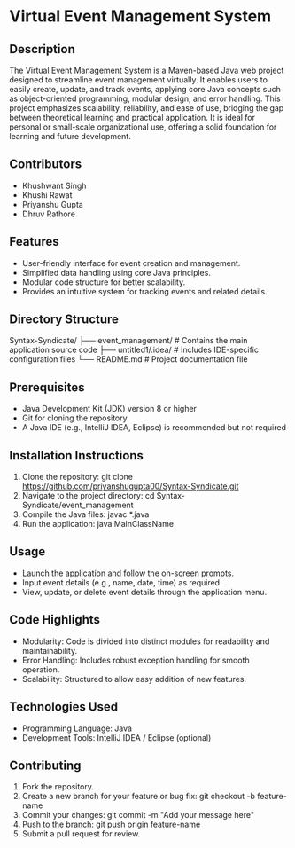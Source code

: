 # Virtual Event Management System

## Description
The Virtual Event Management System is a Maven-based Java web project designed to streamline event management virtually. It enables users to easily create, update, and track events, applying core Java concepts such as object-oriented programming, modular design, and error handling. This project emphasizes scalability, reliability, and ease of use, bridging the gap between theoretical learning and practical application. It is ideal for personal or small-scale organizational use, offering a solid foundation for learning and future development.

## Contributors
- Khushwant Singh
- Khushi Rawat
- Priyanshu Gupta
- Dhruv Rathore

## Features
- User-friendly interface for event creation and management.
- Simplified data handling using core Java principles.
- Modular code structure for better scalability.
- Provides an intuitive system for tracking events and related details.

## Directory Structure
Syntax-Syndicate/
├── event_management/   # Contains the main application source code
├── untitled1/.idea/    # Includes IDE-specific configuration files
└── README.md          # Project documentation file


## Prerequisites
- Java Development Kit (JDK) version 8 or higher
- Git for cloning the repository
- A Java IDE (e.g., IntelliJ IDEA, Eclipse) is recommended but not required

## Installation Instructions
1. Clone the repository:
   git clone https://github.com/priyanshugupta00/Syntax-Syndicate.git
2. Navigate to the project directory:
   cd Syntax-Syndicate/event_management
3. Compile the Java files:
   javac *.java
4. Run the application:
   java MainClassName
   
## Usage
- Launch the application and follow the on-screen prompts.
- Input event details (e.g., name, date, time) as required.
- View, update, or delete event details through the application menu.

## Code Highlights
- Modularity: Code is divided into distinct modules for readability and maintainability.
- Error Handling: Includes robust exception handling for smooth operation.
- Scalability: Structured to allow easy addition of new features.

## Technologies Used
- Programming Language: Java
- Development Tools: IntelliJ IDEA / Eclipse (optional)

## Contributing
1. Fork the repository.
2. Create a new branch for your feature or bug fix:
   git checkout -b feature-name
3. Commit your changes:
   git commit -m "Add your message here"
4. Push to the branch:
   git push origin feature-name
5. Submit a pull request for review.
